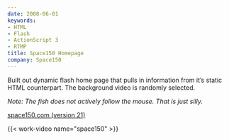 ```yaml
---
date: 2008-06-01
keywords:
- HTML
- Flash
- ActionScript 3
- RTMP
title: Space150 Homepage
company: Space150
---
```

Built out dynamic flash home page that pulls in information from it&rsquo;s
static HTML counterpart. The background video is randomly selected.

*Note: The fish does not actively follow the mouse. That is just silly.*

[space150.com (version 21)](http://v21.space150.com/)

{{< work-video name="space150" >}}
